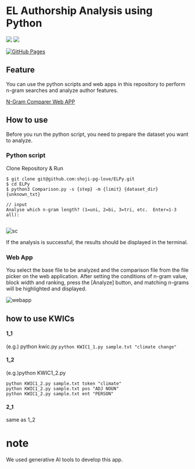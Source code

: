 # EL Authorship Analysis using Python
<img src="https://img.shields.io/badge/-Python-F9DC3E.svg?logo=python&style=flat">
<img src="https://img.shields.io/badge/-Python-F9DC3E.svg?logo=python&style=flat"> 

[![GitHub Pages](https://img.shields.io/static/v1?label=GitHub+Pages&message=+&color=brightgreen&logo=github)](https://shoji-pg-love.github.io/ELPy/) 

## Feature
You can use the python scripts and web apps in this repository to perform n-gram searches and analyze author features.

[N-Gram Comparer Web APP](https://shoji-pg-love.github.io/ELPy/)

## How to use

Before you run the python script, you need to prepare the dataset you want to analyze.

### Python script

Clone Repository & Run

```
$ git clone git@github.com:shoji-pg-love/ELPy.git
$ cd ELPy
$ python3 Comparison.py -s {step} -m {limit} {dataset_dir} {unknown_txt}

// input
Analyse which n-gram length? (1=uni, 2=bi, 3=tri, etc.  Enter=1-3 all): 


```

![sc](https://github.com/user-attachments/assets/ffd16846-01fe-46e3-a183-ea0b098271d1)

If the analysis is successful, the results should be displayed in the terminal.


### Web App

You select the base file to be analyzed and the comparison file from the file picker on the web application. After setting the conditions of n-gram value, block width and ranking, press the [Analyze] button, and matching n-grams will be highlighted and displayed.

![webapp](https://github.com/user-attachments/assets/3a84627b-76c8-4990-9d7d-d0ffc512aff0)


## how to use KWICs
#### 1_1
(e.g.) python kwic.py <filename> <target>
```python KWIC1_1.py sample.txt "climate change"```

#### 1_2
(e.g.)python KWIC1_2.py <filename> <type> <target>
```
python KWIC1_2.py sample.txt token "climate"
python KWIC1_2.py sample.txt pos "ADJ NOUN"
python KWIC1_2.py sample.txt ent "PERSON"
```

#### 2_1
same as 1_2

  
# note
We used generative AI tools to develop this app.